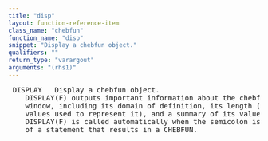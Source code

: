 ```yaml
---
title: "disp"
layout: function-reference-item
class_name: "chebfun"
function_name: "disp"
snippet: "Display a chebfun object."
qualifiers: ""
return_type: "varargout"
arguments: "(rhs1)"
---
```


<pre class="help-text"> DISPLAY   Display a chebfun object.
    DISPLAY(F) outputs important information about the chebfun F to the command
    window, including its domain of definition, its length (number of sample
    values used to represent it), and a summary of its values at its endpoints.
    DISPLAY(F) is called automatically when the semicolon is not used at the end
    of a statement that results in a CHEBFUN.
</pre>